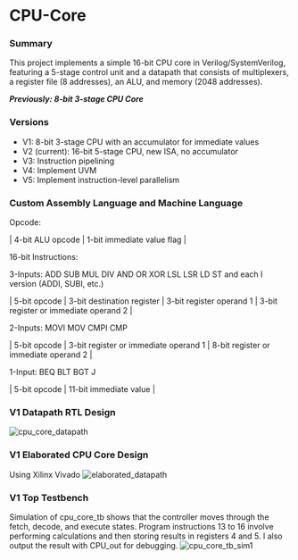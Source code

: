 # CPU-Core



### Summary
This project implements a simple 16-bit CPU core in Verilog/SystemVerilog, featuring a 5-stage control unit and a datapath that consists of multiplexers, a register file (8 addresses), an ALU, and memory (2048 addresses).

***Previously: 8-bit 3-stage CPU Core***


### Versions
- V1: 8-bit 3-stage CPU with an accumulator for immediate values
- V2 (current): 16-bit 5-stage CPU, new ISA, no accumulator
- V3: Instruction pipelining
- V4: Implement UVM
- V5: Implement instruction-level parallelism 

### Custom Assembly Language and Machine Language

Opcode:

| 4-bit ALU opcode | 1-bit immediate value flag |

16-bit Instructions:

3-Inputs: ADD	SUB	MUL	DIV	AND	OR	XOR	LSL	LSR	LD	ST and each I version (ADDI, SUBI, etc.)

| 5-bit opcode | 3-bit destination register | 3-bit register operand 1 |
3-bit register or immediate operand 2 |

2-Inputs: MOVI	MOV	CMPI	CMP

| 5-bit opcode | 3-bit register or immediate operand 1 | 8-bit register or immediate operand 2 |

1-Input: BEQ	BLT	BGT	J

| 5-bit opcode | 11-bit immediate value |



### V1 Datapath RTL Design
![cpu_core_datapath](https://github.com/user-attachments/assets/c184e7a6-d7f9-404d-b45d-071533afea05)

### V1 Elaborated CPU Core Design
Using Xilinx Vivado
![elaborated_datapath](https://github.com/user-attachments/assets/cbeafbcb-c2d2-4590-b782-5b8e9ce44afb)

### V1 Top Testbench
Simulation of cpu_core_tb shows that the controller moves through the fetch, decode, and execute states. Program instructions 13 to 16 involve performing calculations and then storing results in registers 4 and 5. I also output the result with CPU_out for debugging.
![cpu_core_tb_sim1](https://github.com/user-attachments/assets/e33bd5ce-2b19-4e0e-b98a-338dbe66737a)

